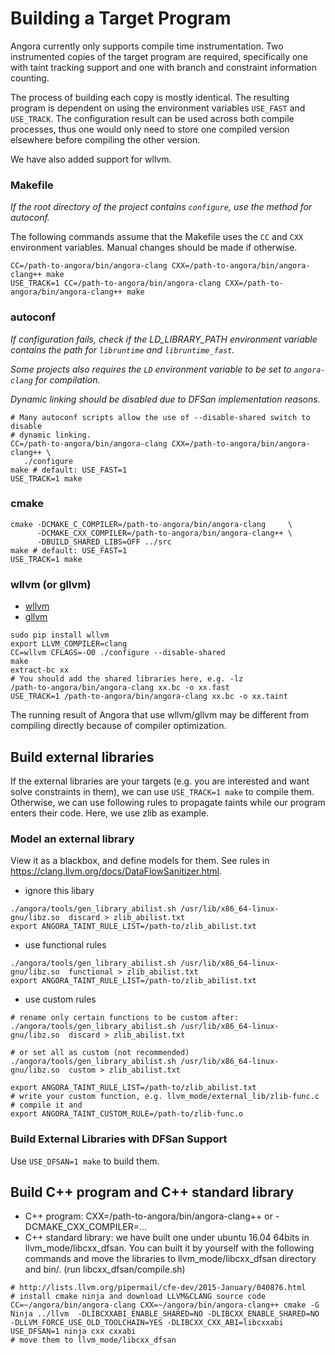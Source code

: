 # Building a Target Program

Angora currently only supports compile time instrumentation. Two instrumented 
copies of the target program are required, specifically one with taint tracking 
support and one with branch and constraint information counting. 

The process of building each copy is mostly identical. The resulting program is
dependent on using the environment variables `USE_FAST` and `USE_TRACK`. The 
configuration result can be used across both compile processes, thus one would
only need to store one compiled version elsewhere before compiling the other 
version.

We have also added support for wllvm.

### Makefile

*If the root directory of the project contains `configure`, use the method for autoconf.*

The following commands assume that the Makefile uses the `CC` and `CXX` 
environment variables. Manual changes should be made if otherwise.

```
CC=/path-to-angora/bin/angora-clang CXX=/path-to-angora/bin/angora-clang++ make
USE_TRACK=1 CC=/path-to-angora/bin/angora-clang CXX=/path-to-angora/bin/angora-clang++ make 
```

### autoconf

*If configuration fails, check if the LD_LIBRARY_PATH environment variable contains
the path for `libruntime` and `libruntime_fast`.*

*Some projects also requires the `LD` environment variable to be set to `angora-clang` for compilation.*

*Dynamic linking should be disabled due to DFSan implementation reasons.*

```
# Many autoconf scripts allow the use of --disable-shared switch to disable 
# dynamic linking. 
CC=/path-to-angora/bin/angora-clang CXX=/path-to-angora/bin/angora-clang++ \
   ./configure
make # default: USE_FAST=1
USE_TRACK=1 make
```

### cmake
```
cmake -DCMAKE_C_COMPILER=/path-to-angora/bin/angora-clang     \
      -DCMAKE_CXX_COMPILER=/path-to-angora/bin/angora-clang++ \
      -DBUILD_SHARED_LIBS=OFF ../src
make # default: USE_FAST=1
USE_TRACK=1 make
```

### wllvm (or gllvm)

- [wllvm](https://github.com/travitch/whole-program-llvm)
- [gllvm](https://github.com/SRI-CSL/gllvm)

```
sudo pip install wllvm
export LLVM_COMPILER=clang
CC=wllvm CFLAGS=-O0 ./configure --disable-shared
make
extract-bc xx
# You should add the shared libraries here, e.g. -lz
/path-to-angora/bin/angora-clang xx.bc -o xx.fast
USE_TRACK=1 /path-to-angora/bin/angora-clang xx.bc -o xx.taint
```

The running result of Angora that use wllvm/gllvm may be different from compiling directly because of compiler optimization.

## Build external libraries
If the external libraries are your targets (e.g. you are interested and want solve constraints in them),
we can use `USE_TRACK=1 make` to compile them.
Otherwise, we can use following rules to propagate taints while our program enters their code.
Here, we use zlib as example.

###  Model an external library
View it as a blackbox, and define models for them. See rules in https://clang.llvm.org/docs/DataFlowSanitizer.html.
- ignore this libary

```
./angora/tools/gen_library_abilist.sh /usr/lib/x86_64-linux-gnu/libz.so  discard > zlib_abilist.txt
export ANGORA_TAINT_RULE_LIST=/path-to/zlib_abilist.txt
```

- use functional rules 

```
./angora/tools/gen_library_abilist.sh /usr/lib/x86_64-linux-gnu/libz.so  functional > zlib_abilist.txt
export ANGORA_TAINT_RULE_LIST=/path-to/zlib_abilist.txt
```

- use custom rules

```
# rename only certain functions to be custom after: 
./angora/tools/gen_library_abilist.sh /usr/lib/x86_64-linux-gnu/libz.so  discard > zlib_abilist.txt

# or set all as custom (not recommended)
./angora/tools/gen_library_abilist.sh /usr/lib/x86_64-linux-gnu/libz.so  custom > zlib_abilist.txt

export ANGORA_TAINT_RULE_LIST=/path-to/zlib_abilist.txt
# write your custom function, e.g. llvm_mode/external_lib/zlib-func.c
# compile it and 
export ANGORA_TAINT_CUSTOM_RULE=/path-to/zlib-func.o
```


### Build External Libraries with DFSan Support
Use `USE_DFSAN=1 make` to build them.

## Build C++ program and C++ standard library
- C++ program: CXX=/path-to-angora/bin/angora-clang++ or -DCMAKE_CXX_COMPILER=...
- C++ standard library: we have built one under ubuntu 16.04 64bits in llvm_mode/libcxx_dfsan. You can built it by yourself with the following commands and move the libraries to llvm_mode/libcxx_dfsan directory and bin/. (run libcxx_dfsan/compile.sh)

```
# http://lists.llvm.org/pipermail/cfe-dev/2015-January/040876.html
# install cmake ninja and download LLVM&CLANG source code
CC=~/angora/bin/angora-clang CXX=~/angora/bin/angora-clang++ cmake -G Ninja ../llvm  -DLIBCXXABI_ENABLE_SHARED=NO -DLIBCXX_ENABLE_SHARED=NO -DLLVM_FORCE_USE_OLD_TOOLCHAIN=YES -DLIBCXX_CXX_ABI=libcxxabi
USE_DFSAN=1 ninja cxx cxxabi
# move them to llvm_mode/libcxx_dfsan
```
